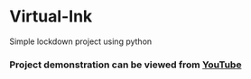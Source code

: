 # Virtual-Ink
Simple lockdown project using python

### Project demonstration can be viewed from [YouTube](https://youtu.be/0UG5-LkhFfE)
